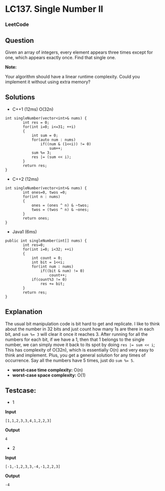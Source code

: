 # LC137. Single Number II

### LeetCode

## Question

Given an array of integers, every element appears three times except for one, which appears exactly once. Find that single one.

**Note:**

Your algorithm should have a linear runtime complexity. Could you implement it without using extra memory?

## Solutions

* C++1 (12ms) O(32n)
```
int singleNumber(vector<int>& nums) {
        int res = 0;
        for(int i=0; i<=31; ++i)
        {
            int sum = 0;
            for(auto num : nums)
                if((num & (1<<i)) != 0)
                    sum++;
            sum %= 3;
            res |= (sum << i);
        }
        return res;
}
```

* C++2 (12ms) 
```
int singleNumber(vector<int>& nums) {
        int ones=0, twos =0;
        for(int n : nums)
        {
            ones = (ones ^ n) & ~twos;
            twos = (twos ^ n) & ~ones;
        }
        return ones;
}
```

* Java1 (6ms)
```
public int singleNumber(int[] nums) {
        int res=0;
        for(int i=0; i<32; ++i)
        {
            int count = 0;
            int bit = 1<<i;
            for(int num : nums)
                if((bit & num) != 0)
                    count++;
            if(count%3 != 0)
                res += bit;
        }
        return res;
}
```

## Explanation

The usual bit manipulation code is bit hard to get and replicate. I like to think about the number in 32 bits and just count how many 1s are there in each bit, and `sum %= 3` will clear it once it reaches 3. After running for all the numbers for each bit, if we have a 1, then that 1 belongs to the single number, we can simply move it back to its spot by doing `res |= sum << i`;
This has complexity of O(32n), which is essentially O(n) and very easy to think and implement. Plus, you get a general solution for any times of occurrence. Say all the numbers have 5 times, just do `sum %= 5`.

* **worst-case time complexity:** O(n)
* **worst-case space complexity:** O(1)

## Testcase:

* 1

**Input**
```
[1,1,2,3,3,4,1,2,2,3]
```

**Output**
```
4
```


* 2

**Input**
```
[-1,-1,2,3,3,-4,-1,2,2,3]
```

**Output**
```
-4
```





